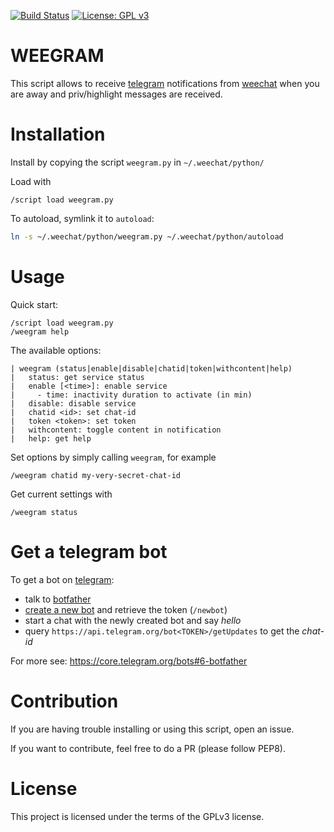 [![Build Status](https://travis-ci.org/deadc0de6/weegram.svg?branch=master)](https://travis-ci.org/deadc0de6/weegram)
[![License: GPL v3](https://img.shields.io/badge/License-GPL%20v3-blue.svg)](http://www.gnu.org/licenses/gpl-3.0)

# WEEGRAM

This script allows to receive [telegram](https://telegram.org/) notifications from
[weechat](https://weechat.org/) when you are away and priv/highlight messages are received.

# Installation

Install by copying the script `weegram.py` in `~/.weechat/python/`

Load with
```
/script load weegram.py
```

To autoload, symlink it to `autoload`:
```bash
ln -s ~/.weechat/python/weegram.py ~/.weechat/python/autoload
```

# Usage

Quick start:
```
/script load weegram.py
/weegram help
```

The available options:
```
| weegram (status|enable|disable|chatid|token|withcontent|help)
|   status: get service status
|   enable [<time>]: enable service
|     - time: inactivity duration to activate (in min)
|   disable: disable service
|   chatid <id>: set chat-id
|   token <token>: set token
|   withcontent: toggle content in notification
|   help: get help
```

Set options by simply calling `weegram`, for example
```
/weegram chatid my-very-secret-chat-id
```

Get current settings with
```
/weegram status
```

# Get a telegram bot

To get a bot on [telegram](https://telegram.org/):

* talk to [botfather](https://telegram.me/BotFather)
* [create a new bot](https://core.telegram.org/bots#creating-a-new-bot) and retrieve the token (`/newbot`)
* start a chat with the newly created bot and say *hello*
* query `https://api.telegram.org/bot<TOKEN>/getUpdates` to get the *chat-id*

For more see: <https://core.telegram.org/bots#6-botfather>

# Contribution

If you are having trouble installing or using this script, open an issue.

If you want to contribute, feel free to do a PR (please follow PEP8).

# License

This project is licensed under the terms of the GPLv3 license.
